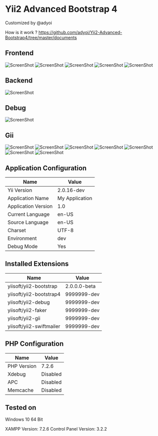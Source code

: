 # Yii2 Advanced Bootstrap 4
Customized by @adyoi

How is it work ? https://github.com/adyoi/Yii2-Advanced-Bootstrap4/tree/master/documents
      
## Frontend

![ScreenShot](https://raw.githubusercontent.com/adyoi/Yii2-Advanced-Bootstrap4/master/documents/screenshot/scr1.png)
![ScreenShot](https://raw.githubusercontent.com/adyoi/Yii2-Advanced-Bootstrap4/master/documents/screenshot/scr2.png)
![ScreenShot](https://raw.githubusercontent.com/adyoi/Yii2-Advanced-Bootstrap4/master/documents/screenshot/scr3.png)
![ScreenShot](https://raw.githubusercontent.com/adyoi/Yii2-Advanced-Bootstrap4/master/documents/screenshot/scr4.png)
![ScreenShot](https://raw.githubusercontent.com/adyoi/Yii2-Advanced-Bootstrap4/master/documents/screenshot/scr5.png)

## Backend

![ScreenShot](https://raw.githubusercontent.com/adyoi/Yii2-Advanced-Bootstrap4/master/documents/screenshot/scr7.png)

## Debug

![ScreenShot](https://raw.githubusercontent.com/adyoi/Yii2-Advanced-Bootstrap4/master/documents/screenshot/scr6.png)

## Gii

![ScreenShot](https://raw.githubusercontent.com/adyoi/Yii2-Advanced-Bootstrap4/master/documents/screenshot/gii1.png)
![ScreenShot](https://raw.githubusercontent.com/adyoi/Yii2-Advanced-Bootstrap4/master/documents/screenshot/gii2.png)
![ScreenShot](https://raw.githubusercontent.com/adyoi/Yii2-Advanced-Bootstrap4/master/documents/screenshot/gii3.png)
![ScreenShot](https://raw.githubusercontent.com/adyoi/Yii2-Advanced-Bootstrap4/master/documents/screenshot/gii4.png)
![ScreenShot](https://raw.githubusercontent.com/adyoi/Yii2-Advanced-Bootstrap4/master/documents/screenshot/gii5.png)
![ScreenShot](https://raw.githubusercontent.com/adyoi/Yii2-Advanced-Bootstrap4/master/documents/screenshot/gii6.png)
![ScreenShot](https://raw.githubusercontent.com/adyoi/Yii2-Advanced-Bootstrap4/master/documents/screenshot/gii7.png)

## Application Configuration

| Name          | Value         |
| ------------- | ------------- |
| Yii Version         | 2.0.16-dev |
| Application Name    | My Application |
| Application Version | 1.0 |
| Current Language    | en-US |
| Source Language     | en-US |
| Charset             | UTF-8 |
| Environment         | dev |
| Debug Mode          | Yes |

## Installed Extensions

| Name          | Value         |
| ------------- | ------------- |
| yiisoft/yii2-bootstrap   | 2.0.0.0-beta  |
| yiisoft/yii2-bootstrap4  | 9999999-dev |
| yiisoft/yii2-debug       | 9999999-dev |
| yiisoft/yii2-faker       | 9999999-dev |
| yiisoft/yii2-gii         | 9999999-dev |
| yiisoft/yii2-swiftmailer | 9999999-dev |

## PHP Configuration

| Name          | Value         |
| ------------- | ------------- |
| PHP Version   | 7.2.6 |
| Xdebug        | Disabled |
| APC           | Disabled |
| Memcache      | Disabled |


## Tested on
Windows 10 64 Bit

XAMPP Version: 7.2.6
Control Panel Version: 3.2.2 
